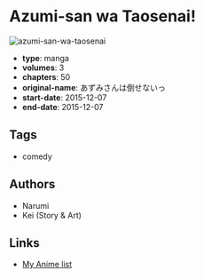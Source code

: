 # Azumi-san wa Taosenai!

![azumi-san-wa-taosenai](https://cdn.myanimelist.net/images/manga/1/203954.jpg)

-   **type**: manga
-   **volumes**: 3
-   **chapters**: 50
-   **original-name**: あずみさんは倒せないっ
-   **start-date**: 2015-12-07
-   **end-date**: 2015-12-07

## Tags

-   comedy

## Authors

-   Narumi
-   Kei (Story & Art)

## Links

-   [My Anime list](https://myanimelist.net/manga/111066/Azumi-san_wa_Taosenai)
